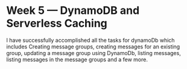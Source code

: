 # Week 5 — DynamoDB and Serverless Caching
I have successfully accomplished all the tasks for dynamoDb which includes Creating message groups, creating messages for an existing group, updating a message group using DynamoDb, listing messages, listing messages in the message groups and a few more.
